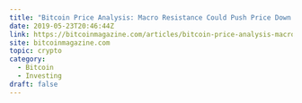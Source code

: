```yaml
---
title: "Bitcoin Price Analysis: Macro Resistance Could Push Price Down to $6,000s"
date: 2019-05-23T20:46:44Z
link: https://bitcoinmagazine.com/articles/bitcoin-price-analysis-macro-resistance-could-push-price-down-6000s/?utm_medium=RSS&utm_source=hune
site: bitcoinmagazine.com
topic: crypto
category:
  - Bitcoin
  - Investing
draft: false
---
```

